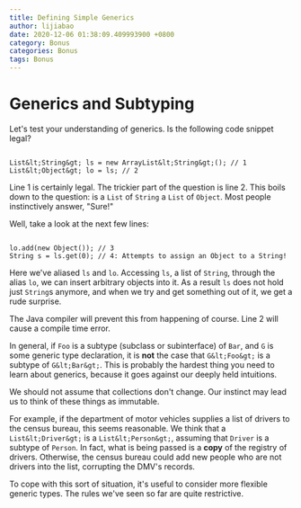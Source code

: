 ```yaml
---
title: Defining Simple Generics
author: lijiabao
date: 2020-12-06 01:38:09.409993900 +0800
category: Bonus
categories: Bonus
tags: Bonus
---
```


# Generics and Subtyping

Let's test your understanding of generics. Is the following code snippet legal?

```

List&lt;String&gt; ls = new ArrayList&lt;String&gt;(); // 1
List&lt;Object&gt; lo = ls; // 2 

```

Line 1 is certainly legal. The trickier part of the question is line 2. This boils down to the question: is a `List` of `String` a `List` of `Object`. Most people instinctively answer, "Sure!"

Well, take a look at the next few lines:

```

lo.add(new Object()); // 3
String s = ls.get(0); // 4: Attempts to assign an Object to a String!

```

Here we've aliased `ls` and `lo`. Accessing `ls`, a list of `String`, through the alias `lo`, we can insert arbitrary objects into it. As a result `ls` does not hold just `String`s anymore, and when we try and get something out of it, we get a rude surprise.

The Java compiler will prevent this from happening of course. Line 2 will cause a compile time error.

In general, if `Foo` is a subtype (subclass or subinterface) of `Bar`, and `G` is some generic type declaration, it is **not** the case that `G&lt;Foo&gt;` is a subtype of `G&lt;Bar&gt;`. This is probably the hardest thing you need to learn about generics, because it goes against our deeply held intuitions.

We should not assume that collections don't change. Our instinct may lead us to think of these things as immutable.

For example, if the department of motor vehicles supplies a list of drivers to the census bureau, this seems reasonable. We think that a `List&lt;Driver&gt;` is a `List&lt;Person&gt;`, assuming that `Driver` is a subtype of `Person`. In fact, what is being passed is a **copy** of the registry of drivers. Otherwise, the census bureau could add new people who are not drivers into the list, corrupting the DMV's records.

To cope with this sort of situation, it's useful to consider more flexible generic types. The rules we've seen so far are quite restrictive.
